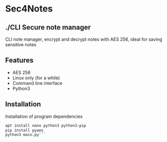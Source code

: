 # Sec4Notes
## ./CLI Secure note manager


CLI note manager, encrypt and decrypt notes with AES 256, ideal for saving sensitive notes


## Features

- AES 256
- Linux only (for a while)
- Command line interface
- Python3




## Installation

Installation of program dependencies

```sh
apt install nano python3 python3-pip
pip install pyaes
python3 main.py```
```
